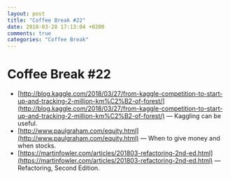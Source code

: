 ```yaml
---
layout: post
title: "Coffee Break #22"
date: 2018-03-28 17:13:04 +0200
comments: true
categories: "Coffee Break"
---
```


# Coffee Break #22

- [http://blog.kaggle.com/2018/03/27/from-kaggle-competition-to-start-up-and-tracking-2-million-km%C2%B2-of-forest/](http://blog.kaggle.com/2018/03/27/from-kaggle-competition-to-start-up-and-tracking-2-million-km%C2%B2-of-forest/) &mdash; Kaggling can be useful.
- [http://www.paulgraham.com/equity.html](http://www.paulgraham.com/equity.html) &mdash; When to give money and when stocks.
- [https://martinfowler.com/articles/201803-refactoring-2nd-ed.html](https://martinfowler.com/articles/201803-refactoring-2nd-ed.html) &mdash; Refactoring, Second Edition.
